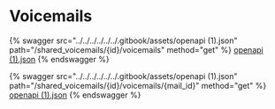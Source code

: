 # Voicemails

{% swagger src="../../../../../../.gitbook/assets/openapi (1).json" path="/shared_voicemails/{id}/voicemails" method="get" %}
[openapi (1).json](<../../../../../../.gitbook/assets/openapi (1).json>)
{% endswagger %}

{% swagger src="../../../../../../.gitbook/assets/openapi (1).json" path="/shared_voicemails/{id}/voicemails/{mail_id}" method="get" %}
[openapi (1).json](<../../../../../../.gitbook/assets/openapi (1).json>)
{% endswagger %}
